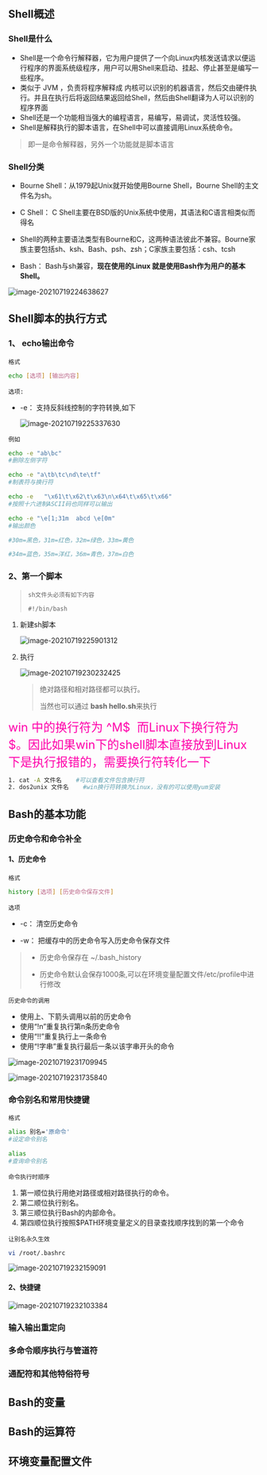 ## Shell概述

### Shell是什么

- Shell是一个命令行解释器，它为用户提供了一个向Linux内核发送请求以便运行程序的界面系统级程序，用户可以用Shell来启动、挂起、停止甚至是编写一些程序。
- 类似于 JVM  ，负责将程序解释成 内核可以识别的机器语言，然后交由硬件执行。并且在执行后将返回结果返回给Shell，然后由Shell翻译为人可以识别的程序界面
- Shell还是一个功能相当强大的编程语言，易编写，易调试，灵活性较强。
- Shell是解释执行的脚本语言，在Shell中可以直接调用Linux系统命令。

> 即一是命令解释器，另外一个功能就是脚本语言



### Shell分类

- Bourne Shell：从1979起Unix就开始使用Bourne Shell，Bourne Shell的主文件名为sh。 

- C Shell： C Shell主要在BSD版的Unix系统中使用，其语法和C语言相类似而得名
- Shell的两种主要语法类型有Bourne和C，这两种语法彼此不兼容。Bourne家族主要包括sh、ksh、Bash、psh、zsh；C家族主要包括：csh、tcsh 
- Bash： Bash与sh兼容，**现在使用的Linux 就是使用Bash作为用户的基本Shell。**

![image-20210719224638627](第七章-Shell.assets/image-20210719224638627.png)





## Shell脚本的执行方式

### 1、 echo输出命令

`格式`

```bash
echo [选项] [输出内容] 
```

`选项:`

* -e： 支持反斜线控制的字符转换,如下

	![image-20210719225337630](第七章-Shell.assets/image-20210719225337630.png)

`例如`

```bash
echo -e "ab\bc" 
#删除左侧字符  
```

```bash
echo -e "a\tb\tc\nd\te\tf" 
#制表符与换行符
```

```bash
echo -e   "\x61\t\x62\t\x63\n\x64\t\x65\t\x66" 
#按照十六进制ASCII码也同样可以输出
```

```bash
echo -e "\e[1;31m  abcd \e[0m" 
#输出颜色

#30m=黑色，31m=红色，32m=绿色，33m=黄色 

#34m=蓝色，35m=洋红，36m=青色，37m=白色
```



### 2、第一个脚本

> `sh文件头必须有如下内容`
>
> ```shell
> #!/bin/bash
> ```



1. 新建sh脚本

	![image-20210719225901312](第七章-Shell.assets/image-20210719225901312.png)

2. 执行

	![image-20210719230232425](第七章-Shell.assets/image-20210719230232425.png)

	> 绝对路径和相对路径都可以执行。
	>
	> 当然也可以通过 **bash hello.sh**来执行



<font color=ff00aa size=5>win 中的换行符为 ^M$  而Linux下换行符为 $。因此如果win下的shell脚本直接放到Linux下是执行报错的，需要换行符转化一下</font>

```bash
1. cat -A 文件名    #可以查看文件包含换行符
2. dos2unix 文件名    #win换行符转换为Linux，没有的可以使用yum安装 
```



## Bash的基本功能

### 历史命令和命令补全

#### 1、历史命令

`格式`

```bash
history [选项] [历史命令保存文件] 
```

`选项`  

* -c：  清空历史命令  

* -w： 把缓存中的历史命令写入历史命令保存文件   

> * 历史命令保存在     ~/.bash_history 
>
> - 历史命令默认会保存1000条,可以在环境变量配置文件/etc/profile中进行修改



`历史命令的调用`

- 使用上、下箭头调用以前的历史命令 
- 使用“!n”重复执行第n条历史命令 
- 使用“!!”重复执行上一条命令 
- 使用“!字串”重复执行最后一条以该字串开头的命令  

![image-20210719231709945](第七章-Shell.assets/image-20210719231709945.png)

![image-20210719231735840](第七章-Shell.assets/image-20210719231735840.png)



### 命令别名和常用快捷键

`格式`

```bash
alias 别名='原命令' 
#设定命令别名  
```

```bash
alias 
#查询命令别名  
```

`命令执行时顺序 `

1. 第一顺位执行用绝对路径或相对路径执行的命令。 
2.  第二顺位执行别名。  
3. 第三顺位执行Bash的内部命令。 
4. 第四顺位执行按照$PATH环境变量定义的目录查找顺序找到的第一个命令

`让别名永久生效`

```bash
vi /root/.bashrc 
```

![image-20210719232159091](第七章-Shell.assets/image-20210719232159091.png)

#### 2、快捷键

![image-20210719232103384](第七章-Shell.assets/image-20210719232103384.png)



### 输入输出重定向













### 多命令顺序执行与管道符













### 通配符和其他特俗符号













## Bash的变量











## Bash的运算符











## 环境变量配置文件

